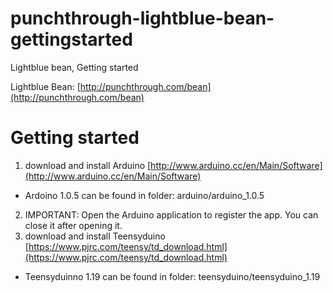 punchthrough-lightblue-bean-gettingstarted
==========================================

Lightblue bean, Getting started

Lightblue Bean: [http://punchthrough.com/bean](http://punchthrough.com/bean)

# Getting started  
  
1. download and install Arduino [http://www.arduino.cc/en/Main/Software](http://www.arduino.cc/en/Main/Software)  
  - Ardoino 1.0.5 can be found in folder: arduino/arduino_1.0.5  
2. IMPORTANT: Open the Arduino application to register the app.  You can close it after opening it.  
3. download and install Teensyduino [https://www.pjrc.com/teensy/td_download.html](https://www.pjrc.com/teensy/td_download.html)  
  - Teensyduinno 1.19 can be found in folder: teensyduino/teensyduino_1.19  

